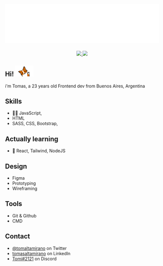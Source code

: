 <h1 align="center">
  <img src="name.svg"/>
</h1>

<p align="center">
<a href="https://twitter.com/tomaltamirano_" align="center">
  <img src="https://img.shields.io/badge/Twitter-1DA1F2?style=for-the-badge&logo=twitter&logoColor=white">
</a>

 <a href="https://www.linkedin.com/in/tomasaltamirano/" align="center">
  <img src="https://img.shields.io/badge/LinkedIn-0077B5?style=for-the-badge&logo=linkedin&logoColor=white">
</a>
<p>

## Hi! <img src="hi.gif" width="60"></h2>
i'm Tomas, a 23 years old Frontend dev from Buenos Aires, Argentina


## Skills
- 👨‍💻 JavaScript,
- HTML
- SASS, CSS, Bootstrap, 

## Actually learning 
- 🚀 React, Tailwind, NodeJS

## Design
- Figma
- Prototyping
- Wireframing

## Tools
- Git & Github
- CMD

## Contact

- [@tomaltamirano](https://twitter.com/tomaltamirano_) on Twitter
- [tomasaltamirano](https://www.linkedin.com/in/tomasaltamirano/) on LinkedIn
- [Tomi#2121](./) on Discord
